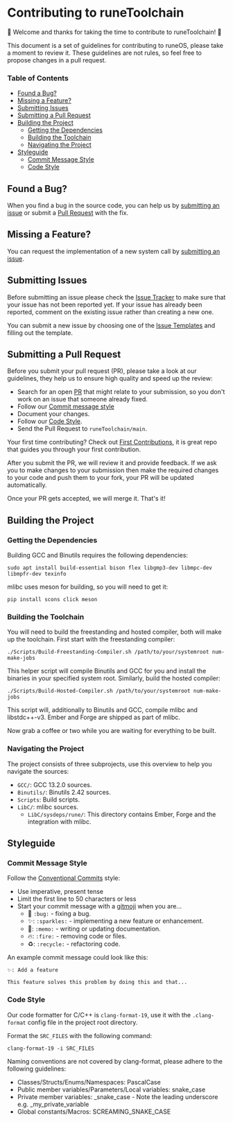 # Contributing to runeToolchain

:tada: Welcome and thanks for taking the time to contribute to runeToolchain! :tada:

This document is a set of guidelines for contributing to runeOS, please take a moment to review it.
These guidelines are not rules, so feel free to propose changes in a pull request.


### Table of Contents

- [Found a Bug?](#found-a-bug)
- [Missing a Feature?](#missing-a-feature)
- [Submitting Issues](#submitting-issues)
- [Submitting a Pull Request](#submitting-a-pull-request)
- [Building the Project](#building-the-project)
  - [Getting the Dependencies](#getting-the-dependencies)
  - [Building the Toolchain](#building-the-toolchain)
  - [Navigating the Project](#navigating-the-project)
- [Styleguide](#styleguide)
    - [Commit Message Style](#commit-message-style)
    - [Code Style](#code-style)

## Found a Bug?

When you find a bug in the source code, you can help us by [submitting an issue](#submitting-issues)
or submit a [Pull Request](#submitting-a-pull-request) with the fix.


## Missing a Feature?

You can request the implementation of a new system call by 
[submitting an issue](#submitting-issues).


## Submitting Issues

Before submitting an issue please check the 
[Issue Tracker](https://github.com/Ewogijk/runeToolchain/issues) to make sure that your issue has 
not been reported yet. If your issue has already been reported, comment on the existing issue rather
than creating a new one.

You can submit a new issue by choosing one of the 
[Issue Templates](https://github.com/Ewogijk/runeToolchain/issues/new/choose) and filling out the 
template.

## Submitting a Pull Request

Before you submit your pull request (PR), please take a look at our guidelines, they help us to
ensure high quality and speed up the review:

- Search for an open [PR](https://github.com/Ewogijk/runeToolchain/pulls) that might relate to your 
    submission, so you don't work on an issue that someone already fixed.
- Follow our [Commit message style](#commit-message-style)
- Document your changes.
- Follow our [Code Style](#code-style).
- Send the Pull Request to `runeToolchain/main`.

Your first time contributing? Check out
[First Contributions](https://github.com/firstcontributions/first-contributions), it is great repo that guides you
through your first contribution.

After you submit the PR, we will review it and provide feedback. If we ask you to make changes to
your submission then make the required changes to your code and push them to your fork, your PR will
be updated automatically.

Once your PR gets accepted, we will merge it. That's it!


## Building the Project

### Getting the Dependencies

Building GCC and Binutils requires the following dependencies:
```shell
sudo apt install build-essential bison flex libgmp3-dev libmpc-dev libmpfr-dev texinfo
```

mlibc uses meson for building, so you will need to get it:

```shell
pip install scons click meson
```


### Building the Toolchain

You will need to build the freestanding and hosted compiler, both will make up the toolchain. First 
start with the freestanding compiler:

```shell
./Scripts/Build-Freestanding-Compiler.sh /path/to/your/systemroot num-make-jobs
```

This helper script will compile Binutils and GCC for you and install the binaries in your specified
system root. Similarly, build the hosted compiler: 

```shell
./Scripts/Build-Hosted-Compiler.sh /path/to/your/systemroot num-make-jobs
```

This script will, additionally to Binutils and GCC, compile mlibc and libstdc++-v3. Ember and 
Forge are shipped as part of mlibc.

Now grab a coffee or two while you are waiting for everything to be built.


### Navigating the Project

The project consists of three subprojects, use this overview to help you navigate the sources:

- `GCC/`: GCC 13.2.0 sources.
- `Binutils/`: Binutils 2.42 sources.
- `Scripts`: Build scripts.
- `LibC/`: mlibc sources.
  - `LibC/sysdeps/rune/`: This directory contains Ember, Forge and the integration with mlibc.


## Styleguide

### Commit Message Style

Follow the [Conventional Commits](https://www.conventionalcommits.org/en/v1.0.0/) style:
- Use imperative, present tense
- Limit the first line to 50 characters or less
- Start your commit message with a [gitmoji](https://gitmoji.dev/) when you are...
    - :bug: `:bug:` - fixing a bug.
    - :sparkles:: `:sparkles:` - implementing a new feature or enhancement.
    - :memo:: `:memo:` - writing or updating documentation.
    - :fire:: `:fire:` - removing code or files.
    - :recycle:: `:recycle:` - refactoring code.

An example commit message could look like this:
```
✨: Add a feature

This feature solves this problem by doing this and that...

```


### Code Style

Our code formatter for C/C++ is `clang-format-19`, use it with the `.clang-format` config file in 
the project root directory.

Format the `SRC_FILES` with the following command:
```shell
clang-format-19 -i SRC_FILES
```

Naming conventions are not covered by clang-format, please adhere to the following guidelines:
- Classes/Structs/Enums/Namespaces: PascalCase
- Public member variables/Parameters/Local variables: snake_case
- Private member variables: _snake_case - Note the leading underscore e.g. _my_private_variable
- Global constants/Macros: SCREAMING_SNAKE_CASE
